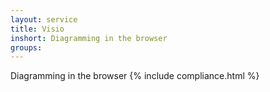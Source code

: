 ```yaml
---
layout: service
title: Visio
inshort: Diagramming in the browser
groups: 
---
```

Diagramming in the browser
{% include compliance.html %}